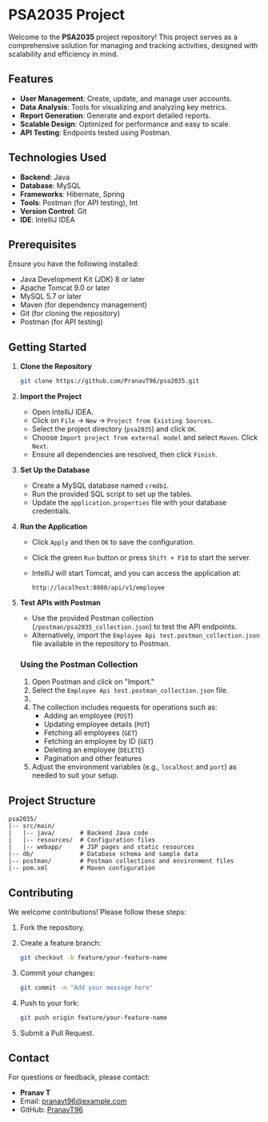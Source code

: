 # PSA2035 Project

Welcome to the **PSA2035** project repository! This project serves as a comprehensive solution for managing and tracking activities, designed with scalability and efficiency in mind.

## Features

- **User Management**: Create, update, and manage user accounts.
- **Data Analysis**: Tools for visualizing and analyzing key metrics.
- **Report Generation**: Generate and export detailed reports.
- **Scalable Design**: Optimized for performance and easy to scale.
- **API Testing**: Endpoints tested using Postman.

## Technologies Used

- **Backend**: Java
- **Database**: MySQL
- **Frameworks**: Hibernate, Spring
- **Tools**: Postman (for API testing), Int
- **Version Control**: Git
- **IDE**: IntelliJ IDEA

## Prerequisites

Ensure you have the following installed:

- Java Development Kit (JDK) 8 or later
- Apache Tomcat 9.0 or later
- MySQL 5.7 or later
- Maven (for dependency management)
- Git (for cloning the repository)
- Postman (for API testing)

## Getting Started

1. **Clone the Repository**

   ```bash
   git clone https://github.com/PranavT96/psa2035.git
   ```

2. **Import the Project**

   - Open IntelliJ IDEA.
   - Click on `File` → `New` → `Project from Existing Sources`.
   - Select the project directory (`psa2035`) and click `OK`.
   - Choose `Import project from external model` and select `Maven`. Click `Next`.
   - Ensure all dependencies are resolved, then click `Finish`.

3. **Set Up the Database**

   - Create a MySQL database named `crmdb1`.
   - Run the provided SQL script to set up the tables.
   - Update the `application.properties` file with your database credentials.


4. **Run the Application**

   - Click `Apply` and then `OK` to save the configuration.
   - Click the green `Run` button or press `Shift + F10` to start the server.
   - IntelliJ will start Tomcat, and you can access the application at:

     ```
     http://localhost:8080/api/v1/employee
     ```
5. **Test APIs with Postman**

   - Use the provided Postman collection (`/postman/psa2035_collection.json`) to test the API endpoints.
   - Alternatively, import the `Employee Api test.postman_collection.json` file available in the repository to Postman.

   ### Using the Postman Collection

   1. Open Postman and click on "Import."
   2. Select the `Employee Api test.postman_collection.json` file.
   3. 
   4. The collection includes requests for operations such as:
      - Adding an employee (`POST`)
      - Updating employee details (`PUT`)
      - Fetching all employees (`GET`)
      - Fetching an employee by ID (`GET`)
      - Deleting an employee (`DELETE`)
      - Pagination and other features
   5. Adjust the environment variables (e.g., `localhost` and `port`) as needed to suit your setup.

## Project Structure

```
psa2035/
|-- src/main/
|   |-- java/       # Backend Java code
|   |-- resources/  # Configuration files
|   |-- webapp/     # JSP pages and static resources
|-- db/             # Database schema and sample data
|-- postman/        # Postman collections and environment files
|-- pom.xml         # Maven configuration
```

## Contributing

We welcome contributions! Please follow these steps:

1. Fork the repository.
2. Create a feature branch:

   ```bash
   git checkout -b feature/your-feature-name
   ```

3. Commit your changes:

   ```bash
   git commit -m "Add your message here"
   ```

4. Push to your fork:

   ```bash
   git push origin feature/your-feature-name
   ```

5. Submit a Pull Request.



## Contact

For questions or feedback, please contact:

- **Pranav T**
- Email: [pranavt96@example.com](mailto:pranavt96@example.com)
- GitHub: [PranavT96](https://github.com/PranavT96)
